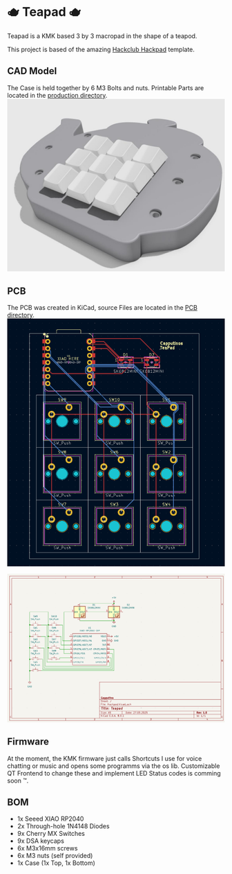 # 🫖 Teapad 🫖
Teapad is a KMK based 3 by 3 macropad in the shape of a teapod.

This project is based of the amazing [Hackclub Hackpad](https://hackpad.hackclub.com/submitting) template.

## CAD Model
The Case is held together by 6 M3 Bolts and nuts.
Printable Parts are located in the [production directory](https://github.com/Eisbaer1832/Teapad/tree/main/production).
![Image of the assembled Hackpad](Assets/Assembled%20Teapad.jpg)

## PCB
The PCB was created in KiCad, source Files are located in the [PCB directory](https://github.com/Eisbaer1832/Teapad/tree/main/PCB).
![Image of the pcb](Assets/pcb.png)

![Image of the schematics](Assets/schematics.png)

## Firmware
At the moment, the KMK firmware just calls Shortcuts I use for voice chatting or music and opens some programms via the os lib. 
Customizable QT Frontend to change these and implement LED Status codes is comming soon ™️.


## BOM
* 1x Seeed XIAO RP2040
* 2x Through-hole 1N4148 Diodes
* 9x Cherry MX Switches
* 9x DSA keycaps
* 6x M3x16mm screws
* 6x M3 nuts (self provided)
* 1x Case (1x Top, 1x Bottom)
